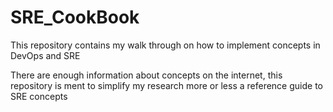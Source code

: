 # SRE_CookBook
This repository contains my walk through on how to implement concepts in DevOps and SRE 


There are enough information about concepts on the internet, this repository is ment to simplify my research more or less a reference guide to SRE concepts
